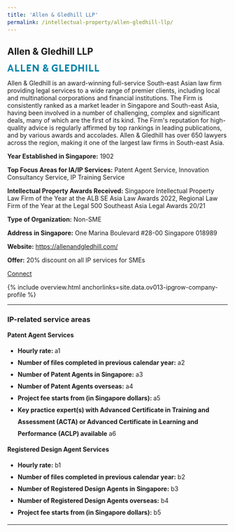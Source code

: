 ```yaml
---
title: 'Allen & Gledhill LLP'
permalink: /intellectual-property/allen-gledhill-llp/
---
```


## Allen & Gledhill LLP

<img src='/images/ipgrow/companies/AllenGledhill.png' aria-hidden='true'>

Allen & Gledhill is an award-winning full-service South-east Asian law firm providing legal services to a wide range of premier clients, including local and multinational corporations and financial institutions. 
The Firm is consistently ranked as a market leader in Singapore and South-east Asia, having been involved in a number of challenging, complex and significant deals, many of which are the first of its kind. The Firm's reputation for high-quality advice is regularly affirmed by top rankings in leading publications, and by various awards and accolades. Allen & Gledhill has over 650 lawyers across the region, making it one of the largest law firms in South-east Asia.

<b>Year Established in Singapore:</b> 1902

<b>Top Focus Areas for IA/IP Services:</b> Patent Agent Service, Innovation Consultancy Service, IP Training Service

<b>Intellectual Property Awards Received:</b> Singapore Intellectual Property Law Firm of the Year at the ALB SE Asia Law Awards 2022, Regional Law Firm of the Year at the Legal 500 Southeast Asia Legal Awards 20/21

<b>Type of Organization:</b> Non-SME

<b>Address in Singapore:</b> One Marina Boulevard #28-00 Singapore 018989

<b>Website:</b> <a href='https://allenandgledhill.com/'>https://allenandgledhill.com/</a>

<b>Offer:</b> 20% discount on all IP services for SMEs

<a class='btn' href='https://www.gobusiness.gov.sg' target='_blank' rel='noopener'>Connect</a>

{% include overview.html anchorlinks=site.data.ov013-ipgrow-company-profile %}

---
<a name='ip-related-service-areas'></a>
### IP-related service areas

**Patent Agent Services**

<ul>
<li style='line-height: 27px; margin: 0px 0px !important'><b>Hourly rate: </b> a1</li>
<li style='line-height: 27px; margin: 0px 0px !important'><b>Number of files completed in previous calendar year:</b> a2</li>
<li style='line-height: 27px; margin: 0px 0px !important'><b>Number of Patent Agents in Singapore:</b> a3</li>
<li style='line-height: 27px; margin: 0px 0px !important'><b>Number of Patent Agents overseas:</b> a4</li>
<li style='line-height: 27px; margin: 0px 0px !important'><b>Project fee starts from (in Singapore dollars): </b> a5</li>
<li style='line-height: 27px; margin: 0px 0px !important'><b>Key practice expert(s) with Advanced Certificate in Training and Assessment (ACTA) or Advanced Certificate in Learning and Performance (ACLP) available</b> a6</li>
</ul>

**Registered Design Agent Services**

<ul>
<li style='line-height: 27px; margin: 0px 0px !important'><b>Hourly rate:</b> b1</li>
<li style='line-height: 27px; margin: 0px 0px !important'><b>Number of files completed in previous calendar year:</b> b2</li>
<li style='line-height: 27px; margin: 0px 0px !important'><b>Number of Registered Design Agents in Singapore:</b> b3</li>
<li style='line-height: 27px; margin: 0px 0px !important'><b>Number of Registered Design Agents overseas:</b> b4</li>
<li style='line-height: 27px; margin: 0px 0px !important'><b>Project fee starts from (in Singapore dollars):</b> b5</li>
</ul>

---
